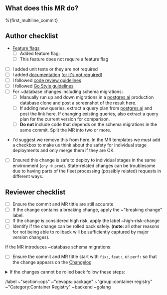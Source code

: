 ## What does this MR do?

<!-- Describe your changes here -->

%{first_multiline_commit}

## Author checklist

- [Feature flags](https://gitlab.com/gitlab-org/container-registry/-/blob/master/docs-gitlab/feature-flags.md)
    - [ ] Added feature flag: <!-- Add the Feature flag tracking issue link here -->
    - [ ] This feature does not require a feature flag
- [ ] I added unit tests or they are not required
- [ ] I added [documentation](https://docs.gitlab.com/ee/development/documentation/workflow.html) ([or it's not required](https://about.gitlab.com/handbook/engineering/ux/technical-writing/workflow/#when-documentation-is-required))
- [ ] I followed [code review guidelines](https://docs.gitlab.com/ee/development/code_review.html)
- [ ] I followed [Go Style guidelines](https://docs.gitlab.com/ee/development/go_guide/)
- [ ] For ~database changes including schema migrations:
   - [ ] Manually run up and down migrations in a [postgres.ai](https://console.postgres.ai/gitlab/joe-instances/68) production database clone and post a screenshot of the result here.
   - [ ] If adding new queries, extract a query plan from [postgres.ai](https://console.postgres.ai/gitlab/joe-instances/68) and post the link here. If changing existing queries, also extract a query plan for the current version for comparison.
   - [ ] **Do not** include code that depends on the schema migrations in the same commit. Split the MR into two or more.
-  I'd suggest we remove this from here. In the MR templates we must add a checkbox to make us think about the safety for individual stage deployments and only merge them if they are OK.
- [ ] Ensured this change is safe to deploy to individual stages in the same environment (`cny` -> `prod`). State-related changes can be troublesome due to having parts of the fleet processing (possibly related) requests in different ways.

## Reviewer checklist

- [ ] Ensure the commit and MR tittle are still accurate.
- [ ] If the change contains a breaking change, apply the ~"breaking change" label.
- [ ] If the change is considered high risk, apply the label ~high-risk-change
- [ ] Identify if the change can be rolled back safely. (**note**: all other reasons for not being able to rollback will be sufficiently captured by major version changes).

If the MR introduces ~database schema migrations:

- [ ] Ensure the commit and MR tittle start with `fix:`, `feat:`, or `perf:` so that the change appears on the [Changelog](https://gitlab.com/gitlab-org/container-registry/-/blob/master/CHANGELOG.md)

<details><summary>If the changes cannot be rolled back follow these steps: </summary>

- [ ] If not, apply the label ~"cannot-rollback".
- [ ] Add a section to the MR description that includes the following details:
   - [ ] The reasoning behind why a release containing the presented MR can not be rolled back (e.g. schema migrations or changes to the FS structure) 
   - [ ] Detailed steps to revert/disable a feature introduced by the same change where a migration cannot be rolled back. (**note**: ideally MRs containing schema migrations should not contain feature changes.)
   - [ ] Ensure this MR does not add code that depends on these changes that cannot be rolled back.

</details>

<!-- Labels - do not remove -->
/label ~"section::ops" ~"devops::package" ~"group::container registry" ~"Category:Container Registry" ~backend ~golang
